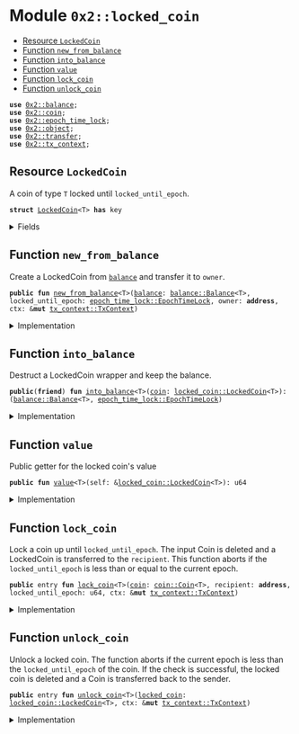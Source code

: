 
<a name="0x2_locked_coin"></a>

# Module `0x2::locked_coin`



-  [Resource `LockedCoin`](#0x2_locked_coin_LockedCoin)
-  [Function `new_from_balance`](#0x2_locked_coin_new_from_balance)
-  [Function `into_balance`](#0x2_locked_coin_into_balance)
-  [Function `value`](#0x2_locked_coin_value)
-  [Function `lock_coin`](#0x2_locked_coin_lock_coin)
-  [Function `unlock_coin`](#0x2_locked_coin_unlock_coin)


<pre><code><b>use</b> <a href="balance.md#0x2_balance">0x2::balance</a>;
<b>use</b> <a href="coin.md#0x2_coin">0x2::coin</a>;
<b>use</b> <a href="epoch_time_lock.md#0x2_epoch_time_lock">0x2::epoch_time_lock</a>;
<b>use</b> <a href="object.md#0x2_object">0x2::object</a>;
<b>use</b> <a href="transfer.md#0x2_transfer">0x2::transfer</a>;
<b>use</b> <a href="tx_context.md#0x2_tx_context">0x2::tx_context</a>;
</code></pre>



<a name="0x2_locked_coin_LockedCoin"></a>

## Resource `LockedCoin`

A coin of type <code>T</code> locked until <code>locked_until_epoch</code>.


<pre><code><b>struct</b> <a href="locked_coin.md#0x2_locked_coin_LockedCoin">LockedCoin</a>&lt;T&gt; <b>has</b> key
</code></pre>



<details>
<summary>Fields</summary>


<dl>
<dt>
<code>id: <a href="object.md#0x2_object_UID">object::UID</a></code>
</dt>
<dd>

</dd>
<dt>
<code><a href="balance.md#0x2_balance">balance</a>: <a href="balance.md#0x2_balance_Balance">balance::Balance</a>&lt;T&gt;</code>
</dt>
<dd>

</dd>
<dt>
<code>locked_until_epoch: <a href="epoch_time_lock.md#0x2_epoch_time_lock_EpochTimeLock">epoch_time_lock::EpochTimeLock</a></code>
</dt>
<dd>

</dd>
</dl>


</details>

<a name="0x2_locked_coin_new_from_balance"></a>

## Function `new_from_balance`

Create a LockedCoin from <code><a href="balance.md#0x2_balance">balance</a></code> and transfer it to <code>owner</code>.


<pre><code><b>public</b> <b>fun</b> <a href="locked_coin.md#0x2_locked_coin_new_from_balance">new_from_balance</a>&lt;T&gt;(<a href="balance.md#0x2_balance">balance</a>: <a href="balance.md#0x2_balance_Balance">balance::Balance</a>&lt;T&gt;, locked_until_epoch: <a href="epoch_time_lock.md#0x2_epoch_time_lock_EpochTimeLock">epoch_time_lock::EpochTimeLock</a>, owner: <b>address</b>, ctx: &<b>mut</b> <a href="tx_context.md#0x2_tx_context_TxContext">tx_context::TxContext</a>)
</code></pre>



<details>
<summary>Implementation</summary>


<pre><code><b>public</b> <b>fun</b> <a href="locked_coin.md#0x2_locked_coin_new_from_balance">new_from_balance</a>&lt;T&gt;(<a href="balance.md#0x2_balance">balance</a>: Balance&lt;T&gt;, locked_until_epoch: EpochTimeLock, owner: <b>address</b>, ctx: &<b>mut</b> TxContext) {
    <b>let</b> <a href="locked_coin.md#0x2_locked_coin">locked_coin</a> = <a href="locked_coin.md#0x2_locked_coin_LockedCoin">LockedCoin</a> {
        id: <a href="object.md#0x2_object_new">object::new</a>(ctx),
        <a href="balance.md#0x2_balance">balance</a>,
        locked_until_epoch
    };
    <a href="transfer.md#0x2_transfer_transfer">transfer::transfer</a>(<a href="locked_coin.md#0x2_locked_coin">locked_coin</a>, owner);
}
</code></pre>



</details>

<a name="0x2_locked_coin_into_balance"></a>

## Function `into_balance`

Destruct a LockedCoin wrapper and keep the balance.


<pre><code><b>public</b>(<b>friend</b>) <b>fun</b> <a href="locked_coin.md#0x2_locked_coin_into_balance">into_balance</a>&lt;T&gt;(<a href="coin.md#0x2_coin">coin</a>: <a href="locked_coin.md#0x2_locked_coin_LockedCoin">locked_coin::LockedCoin</a>&lt;T&gt;): (<a href="balance.md#0x2_balance_Balance">balance::Balance</a>&lt;T&gt;, <a href="epoch_time_lock.md#0x2_epoch_time_lock_EpochTimeLock">epoch_time_lock::EpochTimeLock</a>)
</code></pre>



<details>
<summary>Implementation</summary>


<pre><code><b>public</b>(<b>friend</b>) <b>fun</b> <a href="locked_coin.md#0x2_locked_coin_into_balance">into_balance</a>&lt;T&gt;(<a href="coin.md#0x2_coin">coin</a>: <a href="locked_coin.md#0x2_locked_coin_LockedCoin">LockedCoin</a>&lt;T&gt;): (Balance&lt;T&gt;, EpochTimeLock) {
    <b>let</b> <a href="locked_coin.md#0x2_locked_coin_LockedCoin">LockedCoin</a> { id, locked_until_epoch, <a href="balance.md#0x2_balance">balance</a> } = <a href="coin.md#0x2_coin">coin</a>;
    <a href="object.md#0x2_object_delete">object::delete</a>(id);
    (<a href="balance.md#0x2_balance">balance</a>, locked_until_epoch)
}
</code></pre>



</details>

<a name="0x2_locked_coin_value"></a>

## Function `value`

Public getter for the locked coin's value


<pre><code><b>public</b> <b>fun</b> <a href="locked_coin.md#0x2_locked_coin_value">value</a>&lt;T&gt;(self: &<a href="locked_coin.md#0x2_locked_coin_LockedCoin">locked_coin::LockedCoin</a>&lt;T&gt;): u64
</code></pre>



<details>
<summary>Implementation</summary>


<pre><code><b>public</b> <b>fun</b> <a href="locked_coin.md#0x2_locked_coin_value">value</a>&lt;T&gt;(self: &<a href="locked_coin.md#0x2_locked_coin_LockedCoin">LockedCoin</a>&lt;T&gt;): u64 {
    <a href="balance.md#0x2_balance_value">balance::value</a>(&self.<a href="balance.md#0x2_balance">balance</a>)
}
</code></pre>



</details>

<a name="0x2_locked_coin_lock_coin"></a>

## Function `lock_coin`

Lock a coin up until <code>locked_until_epoch</code>. The input Coin<T> is deleted and a LockedCoin<T>
is transferred to the <code>recipient</code>. This function aborts if the <code>locked_until_epoch</code> is less than
or equal to the current epoch.


<pre><code><b>public</b> entry <b>fun</b> <a href="locked_coin.md#0x2_locked_coin_lock_coin">lock_coin</a>&lt;T&gt;(<a href="coin.md#0x2_coin">coin</a>: <a href="coin.md#0x2_coin_Coin">coin::Coin</a>&lt;T&gt;, recipient: <b>address</b>, locked_until_epoch: u64, ctx: &<b>mut</b> <a href="tx_context.md#0x2_tx_context_TxContext">tx_context::TxContext</a>)
</code></pre>



<details>
<summary>Implementation</summary>


<pre><code><b>public</b> entry <b>fun</b> <a href="locked_coin.md#0x2_locked_coin_lock_coin">lock_coin</a>&lt;T&gt;(
    <a href="coin.md#0x2_coin">coin</a>: Coin&lt;T&gt;, recipient: <b>address</b>, locked_until_epoch: u64, ctx: &<b>mut</b> TxContext
) {
    <b>let</b> <a href="balance.md#0x2_balance">balance</a> = <a href="coin.md#0x2_coin_into_balance">coin::into_balance</a>(<a href="coin.md#0x2_coin">coin</a>);
    <a href="locked_coin.md#0x2_locked_coin_new_from_balance">new_from_balance</a>(<a href="balance.md#0x2_balance">balance</a>, <a href="epoch_time_lock.md#0x2_epoch_time_lock_new">epoch_time_lock::new</a>(locked_until_epoch, ctx), recipient, ctx);
}
</code></pre>



</details>

<a name="0x2_locked_coin_unlock_coin"></a>

## Function `unlock_coin`

Unlock a locked coin. The function aborts if the current epoch is less than the <code>locked_until_epoch</code>
of the coin. If the check is successful, the locked coin is deleted and a Coin<T> is transferred back
to the sender.


<pre><code><b>public</b> entry <b>fun</b> <a href="locked_coin.md#0x2_locked_coin_unlock_coin">unlock_coin</a>&lt;T&gt;(<a href="locked_coin.md#0x2_locked_coin">locked_coin</a>: <a href="locked_coin.md#0x2_locked_coin_LockedCoin">locked_coin::LockedCoin</a>&lt;T&gt;, ctx: &<b>mut</b> <a href="tx_context.md#0x2_tx_context_TxContext">tx_context::TxContext</a>)
</code></pre>



<details>
<summary>Implementation</summary>


<pre><code><b>public</b> entry <b>fun</b> <a href="locked_coin.md#0x2_locked_coin_unlock_coin">unlock_coin</a>&lt;T&gt;(<a href="locked_coin.md#0x2_locked_coin">locked_coin</a>: <a href="locked_coin.md#0x2_locked_coin_LockedCoin">LockedCoin</a>&lt;T&gt;, ctx: &<b>mut</b> TxContext) {
    <b>let</b> <a href="locked_coin.md#0x2_locked_coin_LockedCoin">LockedCoin</a> { id, <a href="balance.md#0x2_balance">balance</a>, locked_until_epoch } = <a href="locked_coin.md#0x2_locked_coin">locked_coin</a>;
    <a href="object.md#0x2_object_delete">object::delete</a>(id);
    <a href="epoch_time_lock.md#0x2_epoch_time_lock_destroy">epoch_time_lock::destroy</a>(locked_until_epoch, ctx);
    <b>let</b> <a href="coin.md#0x2_coin">coin</a> = <a href="coin.md#0x2_coin_from_balance">coin::from_balance</a>(<a href="balance.md#0x2_balance">balance</a>, ctx);
    <a href="transfer.md#0x2_transfer_transfer">transfer::transfer</a>(<a href="coin.md#0x2_coin">coin</a>, <a href="tx_context.md#0x2_tx_context_sender">tx_context::sender</a>(ctx));
}
</code></pre>



</details>
